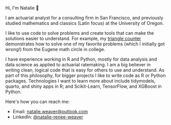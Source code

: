 Hi, I'm Natalie 👋

I am actuarial analyst for a consulting firm in San Francisco, and previously studied mathematics and classics (Latin focus) at the University of Oregon.

I like to use code to solve problems and create tools that can make the solutions easier to understand. For example, my [triangle counter](https://github.com/NatalieWeaver/counting-triangles) demonstrates how to solve one of my favorite problems (which I initially got wrong!) from the Eugene math circle in college.

I have experience working in R and Python, mostly for data analysis and data science as applied to actuarial ratemaking. I am a big believer in writing clean, logical code that is easy for others to use and understand. As part of this philosophy, for bigger projects I like to write code as R or Python packages. Technologies I want to learn more about include tidymodels, quarto, and shiny apps in R; and Scikit-Learn, TensorFlow, and XGBoost in Python.

Here's how you can reach me:

- Email: natalie.weaver@outlook.com
- LinkedIn: [@natalie-renee-weaver](https://www.linkedin.com/in/natalie-renee-weaver/)

<!---
NatalieWeaver/NatalieWeaver is a ✨ special ✨ repository because its `README.md` (this file) appears on your GitHub profile.
You can click the Preview link to take a look at your changes.
--->
